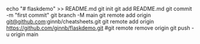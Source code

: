 echo "# flaskdemo" >> README.md
git init
git add README.md
git commit -m "first commit"
git branch -M main
git remote add origin git@github.com:ginnb/cheatsheets.git
git remote add origin https://github.com/ginnb/flaskdemo.git
#git remote remove origin
git push -u origin main
